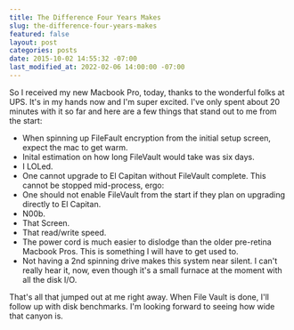 ```yaml
---
title: The Difference Four Years Makes
slug: the-difference-four-years-makes
featured: false
layout: post
categories: posts
date: 2015-10-02 14:55:32 -07:00
last_modified_at: 2022-02-06 14:00:00 -07:00
---
```


So I received my new Macbook Pro, today, thanks to the wonderful folks at UPS. It's in my hands now and I'm super excited. I've only spent about 20 minutes with it so far and here are a few things that stand out to me from the start:

- When spinning up FileFault encryption from the initial setup screen, expect the mac to get warm.
- Inital estimation on how long FileVault would take was six days.
- I LOLed.
- One cannot upgrade to El Capitan without FileVault complete. This cannot be stopped mid-process, ergo:
- One should not enable FileVault from the start if they plan on upgrading directly to El Capitan.
- N00b.
- That Screen.
- That read/write speed.
- The power cord is much easier to dislodge than the older pre-retina Macbook Pros. This is something I will have to get used to.
- Not having a 2nd spinning drive makes this system near silent. I can't really hear it, now, even though it's a small furnace at the moment with all the disk I/O.

That's all that jumped out at me right away. When File Vault is done, I'll follow up with disk benchmarks. I'm looking forward to seeing how wide that canyon is.

